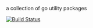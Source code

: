 a collection of go utility packages

[![Build Status](https://semaphoreci.com/api/v1/projects/14b3f261-22c2-4f56-b1ff-f23f4aa03f5c/411991/badge.svg)](https://semaphoreci.com/coreos/pkg)
